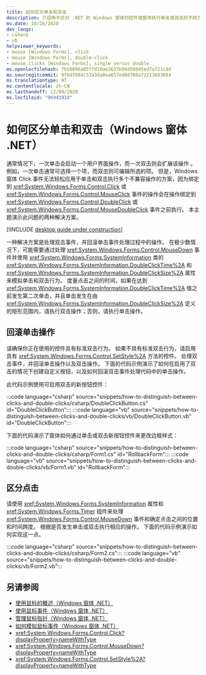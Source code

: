 ```yaml
---
title: 如何区分单击和双击
description: 介绍用于区分 .NET 的 Windows 窗体的控件或窗体执行单击或双击的不同方式。
ms.date: 10/26/2020
dev_langs:
- csharp
- vb
helpviewer_keywords:
- mouse [Windows Forms], click
- mouse [Windows Forms], double-click
- mouse clicks [Windows Forms], single versus double
ms.openlocfilehash: 7b58896a85ffd16ae2637b94d58845ed7a721c4d
ms.sourcegitcommit: 9f6df084c53a3da0ea657ed0d708a72213683084
ms.translationtype: HT
ms.contentlocale: zh-CN
ms.lasthandoff: 12/09/2020
ms.locfileid: "96941910"
---
```

# <a name="how-to-distinguish-between-clicks-and-double-clicks-windows-forms-net"></a>如何区分单击和双击（Windows 窗体 .NET）

通常情况下，一次单击会启动一个用户界面操作，而一次双击则会扩展该操作 。 例如，一次单击通常可选择一个项，而双击则可编辑所选的项。 但是，Windows 窗体 Click 事件无法轻松应用于单击和双击执行多个不兼容操作的方案，因为绑定到 <xref:System.Windows.Forms.Control.Click> 或 <xref:System.Windows.Forms.Control.MouseClick> 事件的操作会在操作绑定到 <xref:System.Windows.Forms.Control.DoubleClick> 或 <xref:System.Windows.Forms.Control.MouseDoubleClick> 事件之前执行。 本主题演示此问题的两种解决方案。

[!INCLUDE [desktop guide under construction](../../includes/desktop-guide-preview-note.md)]

一种解决方案是处理双击事件，并回滚单击事件处理过程中的操作。 在极少数情况下，可能需要通过处理 <xref:System.Windows.Forms.Control.MouseDown> 事件并使用 <xref:System.Windows.Forms.SystemInformation> 类的 <xref:System.Windows.Forms.SystemInformation.DoubleClickTime%2A> 和 <xref:System.Windows.Forms.SystemInformation.DoubleClickSize%2A> 属性来模拟单击和双击行为。 度量点击之间的时间，如果在达到 <xref:System.Windows.Forms.SystemInformation.DoubleClickTime%2A> 值之前发生第二次单击，并且单击发生在由 <xref:System.Windows.Forms.SystemInformation.DoubleClickSize%2A> 定义的矩形范围内，请执行双击操作；否则，请执行单击操作。

## <a name="to-roll-back-a-click-action"></a>回滚单击操作

请确保你正在使用的控件具有标准双击行为。 如果不具有标准双击行为，请启用具有 <xref:System.Windows.Forms.Control.SetStyle%2A> 方法的控件。 处理双击事件，并回滚单击操作以及双击操作。 下面的代码示例演示了如何在启用了双击的情况下创建自定义按钮，以及如何回滚双击事件处理代码中的单击操作。

此代码示例使用可启用双击的新按钮控件：

:::code language="csharp" source="snippets/how-to-distinguish-between-clicks-and-double-clicks/csharp/DoubleClickButton.cs" id="DoubleClickButton":::
:::code language="vb" source="snippets/how-to-distinguish-between-clicks-and-double-clicks/vb/DoubleClickButton.vb" id="DoubleClickButton":::

下面的代码演示了窗体如何通过单击或双击新按钮控件来更改边框样式：

:::code language="csharp" source="snippets/how-to-distinguish-between-clicks-and-double-clicks/csharp/Form1.cs" id="RollbackForm":::
:::code language="vb" source="snippets/how-to-distinguish-between-clicks-and-double-clicks/vb/Form1.vb" id="RollbackForm":::

## <a name="to-distinguish-between-clicks"></a>区分点击

请使用 <xref:System.Windows.Forms.SystemInformation> 属性和 <xref:System.Windows.Forms.Timer> 组件来处理 <xref:System.Windows.Forms.Control.MouseDown> 事件和确定点击之间的位置和时间跨度。 根据是否发生单击或双击执行相应的操作。 下面的代码示例演示如何实现这一点。

:::code language="csharp" source="snippets/how-to-distinguish-between-clicks-and-double-clicks/csharp/Form2.cs":::
:::code language="vb" source="snippets/how-to-distinguish-between-clicks-and-double-clicks/vb/Form2.vb":::

## <a name="see-also"></a>另请参阅

- [使用鼠标的概述（Windows 窗体 .NET）](overview.md)
- [使用鼠标事件（Windows 窗体 .NET）](events.md)
- [管理鼠标指针（Windows 窗体 .NET）](how-to-manage-cursor-pointer.md)
- [如何模拟鼠标事件（Windows 窗体 .NET）](how-to-simulate-events.md)
- <xref:System.Windows.Forms.Control.Click?displayProperty=nameWithType>
- <xref:System.Windows.Forms.Control.MouseDown?displayProperty=nameWithType>
- <xref:System.Windows.Forms.Control.SetStyle%2A?displayProperty=nameWithType>
